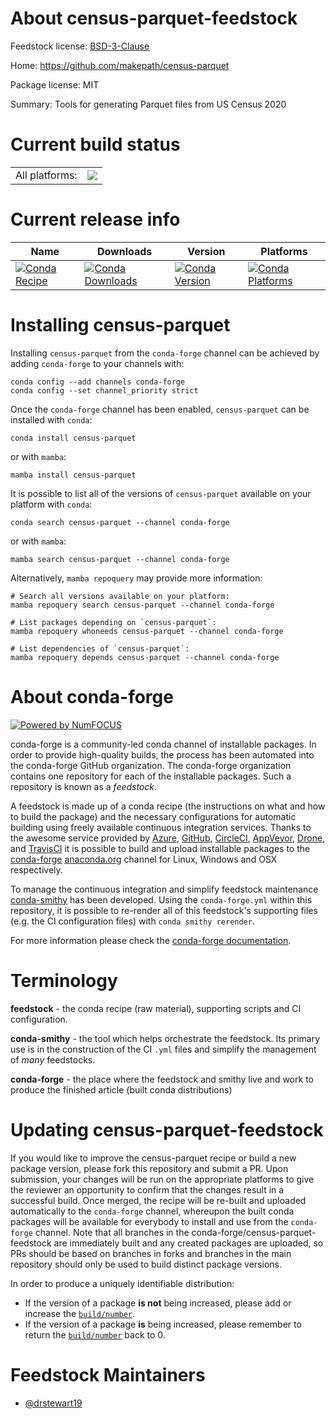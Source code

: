 About census-parquet-feedstock
==============================

Feedstock license: [BSD-3-Clause](https://github.com/conda-forge/census-parquet-feedstock/blob/main/LICENSE.txt)

Home: https://github.com/makepath/census-parquet

Package license: MIT

Summary: Tools for generating Parquet files from US Census 2020

Current build status
====================


<table><tr><td>All platforms:</td>
    <td>
      <a href="https://dev.azure.com/conda-forge/feedstock-builds/_build/latest?definitionId=16676&branchName=main">
        <img src="https://dev.azure.com/conda-forge/feedstock-builds/_apis/build/status/census-parquet-feedstock?branchName=main">
      </a>
    </td>
  </tr>
</table>

Current release info
====================

| Name | Downloads | Version | Platforms |
| --- | --- | --- | --- |
| [![Conda Recipe](https://img.shields.io/badge/recipe-census--parquet-green.svg)](https://anaconda.org/conda-forge/census-parquet) | [![Conda Downloads](https://img.shields.io/conda/dn/conda-forge/census-parquet.svg)](https://anaconda.org/conda-forge/census-parquet) | [![Conda Version](https://img.shields.io/conda/vn/conda-forge/census-parquet.svg)](https://anaconda.org/conda-forge/census-parquet) | [![Conda Platforms](https://img.shields.io/conda/pn/conda-forge/census-parquet.svg)](https://anaconda.org/conda-forge/census-parquet) |

Installing census-parquet
=========================

Installing `census-parquet` from the `conda-forge` channel can be achieved by adding `conda-forge` to your channels with:

```
conda config --add channels conda-forge
conda config --set channel_priority strict
```

Once the `conda-forge` channel has been enabled, `census-parquet` can be installed with `conda`:

```
conda install census-parquet
```

or with `mamba`:

```
mamba install census-parquet
```

It is possible to list all of the versions of `census-parquet` available on your platform with `conda`:

```
conda search census-parquet --channel conda-forge
```

or with `mamba`:

```
mamba search census-parquet --channel conda-forge
```

Alternatively, `mamba repoquery` may provide more information:

```
# Search all versions available on your platform:
mamba repoquery search census-parquet --channel conda-forge

# List packages depending on `census-parquet`:
mamba repoquery whoneeds census-parquet --channel conda-forge

# List dependencies of `census-parquet`:
mamba repoquery depends census-parquet --channel conda-forge
```


About conda-forge
=================

[![Powered by
NumFOCUS](https://img.shields.io/badge/powered%20by-NumFOCUS-orange.svg?style=flat&colorA=E1523D&colorB=007D8A)](https://numfocus.org)

conda-forge is a community-led conda channel of installable packages.
In order to provide high-quality builds, the process has been automated into the
conda-forge GitHub organization. The conda-forge organization contains one repository
for each of the installable packages. Such a repository is known as a *feedstock*.

A feedstock is made up of a conda recipe (the instructions on what and how to build
the package) and the necessary configurations for automatic building using freely
available continuous integration services. Thanks to the awesome service provided by
[Azure](https://azure.microsoft.com/en-us/services/devops/), [GitHub](https://github.com/),
[CircleCI](https://circleci.com/), [AppVeyor](https://www.appveyor.com/),
[Drone](https://cloud.drone.io/welcome), and [TravisCI](https://travis-ci.com/)
it is possible to build and upload installable packages to the
[conda-forge](https://anaconda.org/conda-forge) [anaconda.org](https://anaconda.org/)
channel for Linux, Windows and OSX respectively.

To manage the continuous integration and simplify feedstock maintenance
[conda-smithy](https://github.com/conda-forge/conda-smithy) has been developed.
Using the ``conda-forge.yml`` within this repository, it is possible to re-render all of
this feedstock's supporting files (e.g. the CI configuration files) with ``conda smithy rerender``.

For more information please check the [conda-forge documentation](https://conda-forge.org/docs/).

Terminology
===========

**feedstock** - the conda recipe (raw material), supporting scripts and CI configuration.

**conda-smithy** - the tool which helps orchestrate the feedstock.
                   Its primary use is in the construction of the CI ``.yml`` files
                   and simplify the management of *many* feedstocks.

**conda-forge** - the place where the feedstock and smithy live and work to
                  produce the finished article (built conda distributions)


Updating census-parquet-feedstock
=================================

If you would like to improve the census-parquet recipe or build a new
package version, please fork this repository and submit a PR. Upon submission,
your changes will be run on the appropriate platforms to give the reviewer an
opportunity to confirm that the changes result in a successful build. Once
merged, the recipe will be re-built and uploaded automatically to the
`conda-forge` channel, whereupon the built conda packages will be available for
everybody to install and use from the `conda-forge` channel.
Note that all branches in the conda-forge/census-parquet-feedstock are
immediately built and any created packages are uploaded, so PRs should be based
on branches in forks and branches in the main repository should only be used to
build distinct package versions.

In order to produce a uniquely identifiable distribution:
 * If the version of a package **is not** being increased, please add or increase
   the [``build/number``](https://docs.conda.io/projects/conda-build/en/latest/resources/define-metadata.html#build-number-and-string).
 * If the version of a package **is** being increased, please remember to return
   the [``build/number``](https://docs.conda.io/projects/conda-build/en/latest/resources/define-metadata.html#build-number-and-string)
   back to 0.

Feedstock Maintainers
=====================

* [@drstewart19](https://github.com/drstewart19/)


